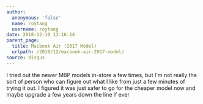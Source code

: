 ```yaml
---
author:
  anonymous: 'false'
  name: roytang
  username: roytang
date: 2018-12-10 13:16:14
parent_page:
  title: Macbook Air (2017 Model)
  urlpath: /2018/12/macbook-air-2017-model/
source: disqus
---
```


<p>I tried out the newer MBP models in-store a few times, but I'm not really the sort of person who can figure out what I like from just a few minutes of trying it out. I figured it was just safer to go for the cheaper model now and maybe upgrade a few years down the line if ever</p>